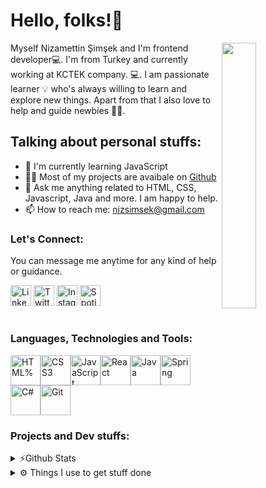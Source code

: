 
# Hello, folks!👋

<img width="33%"  align="right" src="https://cdn.dribbble.com/users/600557/screenshots/3625204/untitled-1.gif" >
 
Myself Nizamettin Şimşek and I'm frontend developer💻. 
I'm from Turkey and currently working at KCTEK company. 💻.
I am passionate learner 💡 who's always willing to learn and explore new things. 
Apart from that I also love to help and guide newbies 👨‍💻. 

## Talking about personal stuffs:

- 🌱 I'm currently learning JavaScript
- 👨‍💻 Most of my projects are avaibale on [Github](https://github.com/nizsimsek?tab=repositories)
- 💬 Ask me anything related to HTML, CSS, Javascript, Java and more. I am happy to help.
- 📫 How to reach me: nizsimsek@gmail.com

### Let's Connect:

You can message me anytime for any kind of help or guidance. 

[<img alt = "Linkedin" width = "33px" src = "https://cdn-icons-png.flaticon.com/512/174/174857.png" />][linkedin]
[<img alt = "Twitter" width = "33px" src = "https://cdn-icons-png.flaticon.com/512/733/733579.png" />][twitter]
[<img alt = "Instagram" width = "33px" src = "https://cdn-icons-png.flaticon.com/512/1409/1409946.png" />][instagram]
[<img alt = "Spotify" width = "33px" src = "https://cdn-icons-png.flaticon.com/512/2111/2111624.png" />][spotify] 

[linkedin]: https://www.linkedin.com/in/nizsimsek/
[twitter]: https://twitter.com/ilahinizo
[instagram]: https://www.instagram.com/ilahinizo/
[spotify]: https://open.spotify.com/user/crfbvm1o3869vms2x7frx93nu?si=01050e1e72b94642

#

### Languages, Technologies and Tools:

<img alt = "HTML%" width = "48px" src = "https://img.icons8.com/color/48/000000/html-5--v1.png" /><img alt = "CSS3" width = "48px" src = "https://img.icons8.com/color/48/000000/css3.png" /><img alt = "JavaScript" width = "48px" src = "https://img.icons8.com/color/48/000000/javascript--v1.png" /><img alt = "React" width = "48px" src = "https://img.icons8.com/plasticine/100/000000/react.png" /><img alt = "Java" width = "48px" src="https://img.icons8.com/color/48/000000/java-coffee-cup-logo--v1.png"/><img alt = "Spring" width = "48px" src = "https://img.icons8.com/color/48/000000/spring-logo.png" /><img alt = "C#" width = "48px" src = "https://img.icons8.com/color/48/000000/c-sharp-logo.png" /><img alt = "Git" width = "48px" src = "https://img.icons8.com/color/344/git.png" />

### Projects and Dev stuffs:

<details>
<summary> ⚡Github Stats</summary>

[![Anurag's GitHub stats](https://github-readme-stats.vercel.app/api?username=nizsimsek&show_icons=true)](https://github.com/anuraghazra/github-readme-stats)
[![Top Langs](https://github-readme-stats.vercel.app/api/top-langs/?username=nizsimsek&layout=compact&card_width=280&langs_count=8)](https://github.com/anuraghazra/github-readme-stats)

</details>

<details>
<summary> ⚙️ Things I use to get stuff done</summary>

- **OS:** Ubuntu v20.04 but sometimes Windows 10 <br/>
- **Laptop:** ASUS FX553VD-DM160 but some companents update<br/>
- **Browser:** Don't worry i can use every web browser </br>
- **Code Editor:** VSCode - WebStorm <br/>
</details>
